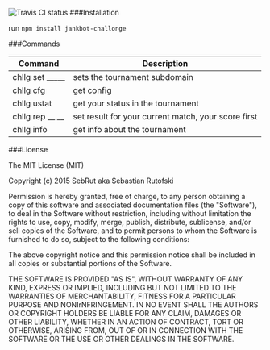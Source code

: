 ![Travis CI status](https://travis-ci.org/SebRut/jankbot-challonge.svg)
###Installation

run
`npm install jankbot-challonge`

###Commands

Command | Description
------- | -----------
chllg set _____ | sets the tournament subdomain
chllg cfg | get config
chllg ustat | get your status in the tournament
chllg rep __ __ | set result for your current match, your score first
chllg info | get info about the tournament


###License

The MIT License (MIT)

Copyright (c) 2015 SebRut aka Sebastian Rutofski

Permission is hereby granted, free of charge, to any person obtaining a copy
of this software and associated documentation files (the "Software"), to deal
in the Software without restriction, including without limitation the rights
to use, copy, modify, merge, publish, distribute, sublicense, and/or sell
copies of the Software, and to permit persons to whom the Software is
furnished to do so, subject to the following conditions:

The above copyright notice and this permission notice shall be included in
all copies or substantial portions of the Software.

THE SOFTWARE IS PROVIDED "AS IS", WITHOUT WARRANTY OF ANY KIND, EXPRESS OR
IMPLIED, INCLUDING BUT NOT LIMITED TO THE WARRANTIES OF MERCHANTABILITY,
FITNESS FOR A PARTICULAR PURPOSE AND NONIrNFRINGEMENT. IN NO EVENT SHALL THE
AUTHORS OR COPYRIGHT HOLDERS BE LIABLE FOR ANY CLAIM, DAMAGES OR OTHER
LIABILITY, WHETHER IN AN ACTION OF CONTRACT, TORT OR OTHERWISE, ARISING FROM,
OUT OF OR IN CONNECTION WITH THE SOFTWARE OR THE USE OR OTHER DEALINGS IN
THE SOFTWARE.